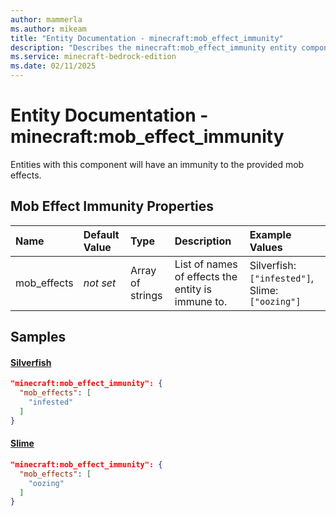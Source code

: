 ```yaml
---
author: mammerla
ms.author: mikeam
title: "Entity Documentation - minecraft:mob_effect_immunity"
description: "Describes the minecraft:mob_effect_immunity entity component"
ms.service: minecraft-bedrock-edition
ms.date: 02/11/2025 
---
```


# Entity Documentation - minecraft:mob_effect_immunity

Entities with this component will have an immunity to the provided mob effects.


## Mob Effect Immunity Properties

|Name       |Default Value |Type |Description |Example Values |
|:----------|:-------------|:----|:-----------|:------------- |
| mob_effects | *not set* | Array of strings | List of names of effects the entity is immune to. | Silverfish: `["infested"]`, Slime: `["oozing"]` | 

## Samples

#### [Silverfish](https://github.com/Mojang/bedrock-samples/tree/preview/behavior_pack/entities/silverfish.json)


```json
"minecraft:mob_effect_immunity": {
  "mob_effects": [
    "infested"
  ]
}
```

#### [Slime](https://github.com/Mojang/bedrock-samples/tree/preview/behavior_pack/entities/slime.json)


```json
"minecraft:mob_effect_immunity": {
  "mob_effects": [
    "oozing"
  ]
}
```
